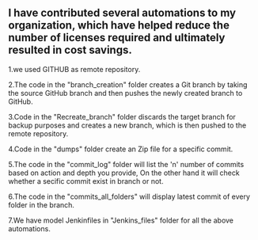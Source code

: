 I have contributed several automations to my organization, which have helped reduce the number of licenses required and ultimately resulted in cost savings.
-------------------------------------------------------------------------------------------------------------------------------------------------------------
1.we used GITHUB as remote repository. <br>

2.The code in the "branch_creation" folder creates a Git branch by taking the source GitHub branch and then pushes the newly created branch to GitHub. <br>

3.Code in the "Recreate_branch" folder discards the target branch for backup purposes and creates a new branch, which is then pushed to the remote repository.<br>

4.Code in the "dumps" folder create an Zip file for a specific commit.<br>

5.The code in the "commit_log" folder will list the 'n' number of commits based on action and depth you provide, On the other hand it will check whether a secific commit exist in branch or not.<br>

6.The code in the "commits_all_folders" will display latest commit of every folder in the branch.<br>

7.We have model Jenkinfiles in "Jenkins_files" folder for all the above automations.<br>
